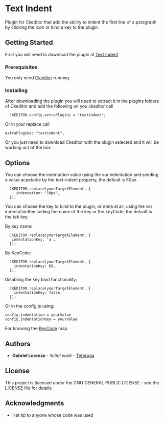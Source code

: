 # Text Indent 

Plugin for Ckeditor that add the ability to indent the first line of a paragraph by clicking the icon or bind a key to the plugin

## Getting Started

First you will need to download the plugin at [Text Indent](https://ckeditor.com/cke4/addon/textindent)

### Prerequisites

You only need [Ckeditor](https://ckeditor.com/cke4/builder) running.

### Installing

After downloading the plugin you will need to extract it in the plugins folders of Ckeditor and add the following on you ckeditor call

```
  CKEDITOR.config.extraPlugins = 'textindent';
```

Or in your replace call

```
extraPlugins: "textindent",

```

Or you just need to download Ckeditor with the plugin selected and it will be working out of the box 

## Options

You can choose the indentation value using the var indentation and sending a value acpetable by the text-indent property, the default is 50px.

```
  CKEDITOR.replace(yourTargetElement, {
     indentation: "10px",
  });
```                    

You can choose the key to bind to the plugin, or none at all, using the var indentationKey seding the name of the key or the keyCode, the default is the tab key.

By key name:
```
  CKEDITOR.replace(yourTargetElement, {
   indentationKey: 'a',
  });
```
By KeyCode:
```
  CKEDITOR.replace(yourTargetElement, {
    indentationKey: 65,
  });
```
Disabling the key bind functionality:
```
  CKEDITOR.replace(yourTargetElement, {
    indentationKey: false,
  });
```
Or in the config.js using:
```
config.indentation = yourValue
config.indentationKey = yourValue
```

For knowing the [KeyCode](https://keycode.info/) map.

## Authors

* **Gabriel Lorenzo** - *Initial work* - [Teteruga](https://github.com/Teteruga)

## License

This project is licensed under the GNU GENERAL PUBLIC LICENSE - see the [LICENSE](LICENSE) file for details

## Acknowledgments

* Hat tip to anyone whose code was used
